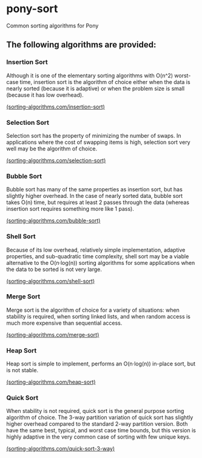 # pony-sort
Common sorting algorithms for Pony

## The following algorithms are provided:

### Insertion Sort
Although it is one of the elementary sorting algorithms with O(n^2) worst-case time, insertion sort is the algorithm of choice either when the data is nearly sorted (because it is adaptive) or when the problem size is small (because it has low overhead).

[(sorting-algorithms.com/insertion-sort)](www.sorting-algorithms.com/insertion-sort)

### Selection Sort
Selection sort has the property of minimizing the number of swaps. In applications where the cost of swapping items is high, selection sort very well may be the algorithm of choice.

[(sorting-algorithms.com/selection-sort)](www.sorting-algorithms.com/selection-sort)

### Bubble Sort
Bubble sort has many of the same properties as insertion sort, but has slightly higher overhead. In the case of nearly sorted data, bubble sort takes O(n) time, but requires at least 2 passes through the data (whereas insertion sort requires something more like 1 pass).

[(sorting-algorithms.com/bubble-sort)](www.sorting-algorithms.com/bubble-sort)

### Shell Sort
Because of its low overhead, relatively simple implementation, adaptive properties, and sub-quadratic time complexity, shell sort may be a viable alternative to the O(n·log(n)) sorting algorithms for some applications when the data to be sorted is not very large.

[(sorting-algorithms.com/shell-sort)](www.sorting-algorithms.com/shell-sort)

### Merge Sort
Merge sort is the algorithm of choice for a variety of situations: when stability is required, when sorting linked lists, and when random access is much more expensive than sequential access.

[(sorting-algorithms.com/merge-sort)](www.sorting-algorithms.com/merge-sort)

### Heap Sort
Heap sort is simple to implement, performs an O(n·log(n)) in-place sort, but is not stable.

[(sorting-algorithms.com/heap-sort)](www.sorting-algorithms.com/heap-sort)

### Quick Sort
When stability is not required, quick sort is the general purpose sorting algorithm of choice. The 3-way partition variation of quick sort has slightly higher overhead compared to the standard 2-way partition version. Both have the same best, typical, and worst case time bounds, but this version is highly adaptive in the very common case of sorting with few unique keys.

[(sorting-algorithms.com/quick-sort-3-way)](www.sorting-algorithms.com/quick-sort-3-way)
